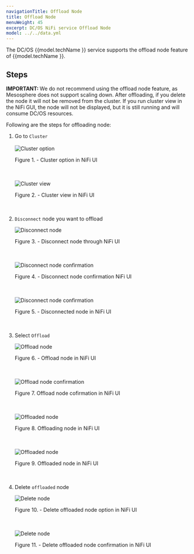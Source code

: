 ```yaml
---
navigationTitle: Offload Node
title: Offload Node
menuWeight: 45
excerpt: DC/OS NiFi service Offload Node
model: ../../data.yml
---
```


The DC/OS {{model.techName }} service supports the offload node feature of {{model.techName }}. 

## Steps

<p class="message--important"><strong>IMPORTANT: </strong> We do not recommend using the offload node feature, as Mesosphere does not support scaling down. After offloading, if you delete the node it will not be removed from the cluster. If you run cluster view in the NiFi GUI, the node will not be displayed, but it is still running and will consume DC/OS resources.<p>

Following are the steps for offloading node:

1. Go to `Cluster`
   <br><br>
   ![Cluster option](../img/cluster_option.png)

   Figure 1. - Cluster option in NiFi UI
   <br><br><br>

   ![Cluster view](../img/cluster_view.png)

   Figure 2. - Cluster view in NiFi UI
   <br><br><br>
   

2. `Disconnect` node you want to offload
   
   ![Disconnect node](../img/node_disconnect.png)
   
   Figure 3. - Disconnect node through NiFi UI
   <br><br><br>
   

   ![Disconnect node confirmation](../img/disconnect_confirmation.png)

   Figure 4. - Disconnect node confirmation NiFi UI
   <br><br><br>
   

   ![Disconnect node confirmation](../img/disconnected_node.png)

   Figure 5. - Disconnected node in NiFi UI
   <br><br><br>


3. Select `Offload`

   ![Offload node](../img/offload_node.png)

   Figure 6. - Offload node in NiFi UI
   <br><br><br>
   

   ![Offload node confirmation](../img/offload_node_confirmation.png)

   Figure 7. Offload node cofirmation in NiFi UI
   <br><br><br>
   

   ![Offloaded node](../img/offloading_node.png)

   Figure 8. Offloading node in NiFi UI
   <br><br><br>
   

   ![Offloaded node](../img/offloaded_node.png)

   Figure 9. Offloaded node in NiFi UI
   <br><br><br>


4. Delete `offloaded` node

   ![Delete node](../img/delete_offloaded_node.png)

   Figure 10. - Delete offloaded node option in NiFi UI
   <br><br><br>
   

   ![Delete node](../img/delete_offloaded_node_confirmation.png)

   Figure 11. - Delete offloaded node confirmation in NiFi UI
   <br><br><br>

